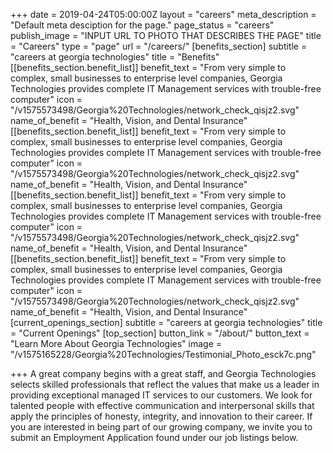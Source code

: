 +++
date = 2019-04-24T05:00:00Z
layout = "careers"
meta_description = "Default meta desciption for the page."
page_status = "careers"
publish_image = "INPUT URL TO PHOTO THAT DESCRIBES THE PAGE"
title = "Careers"
type = "page"
url = "/careers/"
[benefits_section]
subtitle = "careers at georgia technologies"
title = "Benefits"
[[benefits_section.benefit_list]]
benefit_text = "From very simple to complex, small businesses to enterprise level companies, Georgia Technologies provides complete IT Management services with trouble-free computer"
icon = "/v1575573498/Georgia%20Technologies/network_check_qisjz2.svg"
name_of_benefit = "Health, Vision, and Dental Insurance"
[[benefits_section.benefit_list]]
benefit_text = "From very simple to complex, small businesses to enterprise level companies, Georgia Technologies provides complete IT Management services with trouble-free computer"
icon = "/v1575573498/Georgia%20Technologies/network_check_qisjz2.svg"
name_of_benefit = "Health, Vision, and Dental Insurance"
[[benefits_section.benefit_list]]
benefit_text = "From very simple to complex, small businesses to enterprise level companies, Georgia Technologies provides complete IT Management services with trouble-free computer"
icon = "/v1575573498/Georgia%20Technologies/network_check_qisjz2.svg"
name_of_benefit = "Health, Vision, and Dental Insurance"
[[benefits_section.benefit_list]]
benefit_text = "From very simple to complex, small businesses to enterprise level companies, Georgia Technologies provides complete IT Management services with trouble-free computer"
icon = "/v1575573498/Georgia%20Technologies/network_check_qisjz2.svg"
name_of_benefit = "Health, Vision, and Dental Insurance"
[current_openings_section]
subtitle = "careers at georgia technologies"
title = "Current Openings"
[top_section]
button_link = "/about/"
button_text = "Learn More About Georgia Technologies"
image = "/v1575165228/Georgia%20Technologies/Testimonial_Photo_esck7c.png"

+++
A great company begins with a great staff, and Georgia Technologies selects skilled professionals that reflect the values that make us a leader in providing exceptional managed IT services to our customers. We look for talented people with effective communication and interpersonal skills that apply the principles of honesty, integrity, and innovation to their career. If you are interested in being part of our growing company, we invite you to submit an Employment Application found under our job listings below.